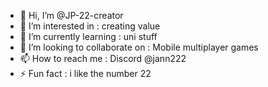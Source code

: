 - 👋 Hi, I’m @JP-22-creator
- 👀 I’m interested in             : creating value
- 🌱 I’m currently learning        : uni stuff
- 💞️ I’m looking to collaborate on : Mobile multiplayer games
- 📫 How to reach me               : Discord @jann222
- ⚡ Fun fact                      : i like the number 22

<!---
JP-22-creator/JP-22-creator is a ✨ special ✨ repository because its `README.md` (this file) appears on your GitHub profile.
You can click the Preview link to take a look at your changes.
--->
